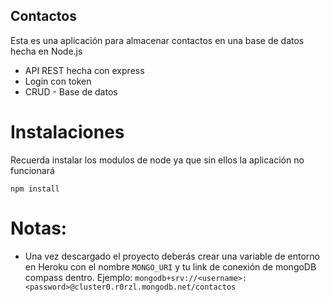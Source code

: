 ## Contactos

Esta es una aplicación para almacenar contactos en una base de datos hecha en Node.js

- API REST hecha con express
- Login con token 
- CRUD - Base de datos

# Instalaciones

Recuerda instalar los modulos de node ya que sin ellos la aplicación no funcionará

```
npm install
```

# Notas: 

- Una vez descargado el proyecto deberás crear una variable de entorno en Heroku con el nombre ```MONGO_URI``` y tu link de conexión de mongoDB compass dentro. Ejemplo: ```mongodb+srv://<username>:<password>@cluster0.r0rzl.mongodb.net/contactos```
